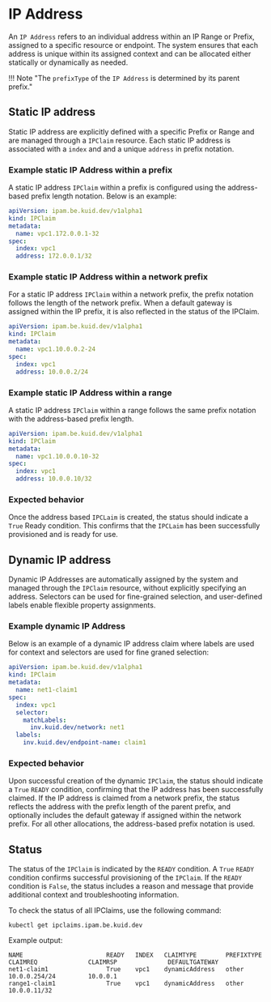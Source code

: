 # IP Address

An `IP Address` refers to an individual address within an IP Range or Prefix, assigned to a specific resource or endpoint. The system ensures that each address is unique within its assigned context and can be allocated either statically or dynamically as needed.

!!! Note "The `prefixType` of the `IP Address` is determined by its parent prefix."

## Static IP address

Static IP address are explicitly defined with a specific Prefix or Range and are managed through a `IPClaim` resource. Each static IP address is associated with a `index` and and a unique `address` in prefix notation.

### Example static IP Address within a prefix

A static IP address `IPClaim` within a prefix is configured using the address-based prefix length notation. Below is an example:

```yaml
apiVersion: ipam.be.kuid.dev/v1alpha1
kind: IPClaim
metadata:
  name: vpc1.172.0.0.1-32
spec:
  index: vpc1
  address: 172.0.0.1/32
```

### Example static IP Address within a network prefix

For a static IP address `IPClaim` within a network prefix, the prefix notation follows the length of the network prefix. When a default gateway is assigned within the IP prefix, it is also reflected in the status of the IPClaim.

```yaml
apiVersion: ipam.be.kuid.dev/v1alpha1
kind: IPClaim
metadata:
  name: vpc1.10.0.0.2-24
spec:
  index: vpc1
  address: 10.0.0.2/24
```

### Example static IP Address within a range

A static IP address `IPClaim` within a range follows the same prefix notation with the address-based prefix length.

```yaml
apiVersion: ipam.be.kuid.dev/v1alpha1
kind: IPClaim
metadata:
  name: vpc1.10.0.0.10-32
spec:
  index: vpc1
  address: 10.0.0.10/32
```

### Expected behavior

Once the address based `IPCLaim` is created, the status should indicate a `True` Ready condition. This confirms that the `IPCLaim` has been successfully provisioned and is ready for use.

## Dynamic IP address

Dynamic IP Addresses are automatically assigned by the system and managed through the `IPClaim` resource, without explicitly specifying an address. Selectors can be used for fine-grained selection, and user-defined labels enable flexible property assignments.

### Example dynamic IP Address

Below is an example of a dynamic IP address claim where labels are used for context and selectors are used for fine graned selection:

```yaml
apiVersion: ipam.be.kuid.dev/v1alpha1
kind: IPClaim
metadata:
  name: net1-claim1
spec:
  index: vpc1
  selector:
    matchLabels:
      inv.kuid.dev/network: net1
  labels:
    inv.kuid.dev/endpoint-name: claim1
```

### Expected behavior

Upon successful creation of the dynamic `IPClaim`, the status should indicate a `True` `READY` condition, confirming that the IP address has been successfully claimed. If the IP address is claimed from a network prefix, the status reflects the address with the prefix length of the parent prefix, and optionally includes the default gateway if assigned within the network prefix. For all other allocations, the address-based prefix notation is used.

## Status

The status of the `IPClaim` is indicated by the `READY` condition. A `True` `READY` condition confirms successful provisioning of the `IPClaim`. If the `READY` condition is `False`, the status includes a reason and message that provide additional context and troubleshooting information.

To check the status of all IPClaims, use the following command:

```
kubectl get ipclaims.ipam.be.kuid.dev
```

Example output:

```
NAME                       READY   INDEX   CLAIMTYPE        PREFIXTYPE   CLAIMREQ              CLAIMRSP              DEFAULTGATEWAY
net1-claim1                True    vpc1    dynamicAddress   other                              10.0.0.254/24         10.0.0.1
range1-claim1              True    vpc1    dynamicAddress   other                              10.0.0.11/32 
```